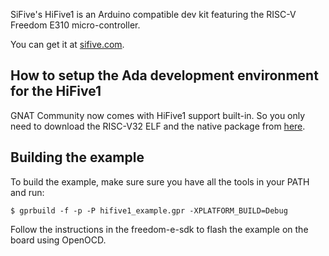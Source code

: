 SiFive's HiFive1 is an Arduino compatible dev kit featuring the RISC-V Freedom
E310 micro-controller.

You can get it at [sifive.com](https://www.sifive.com/products/hifive1/).

## How to setup the Ada development environment for the HiFive1

GNAT Community now comes with HiFive1 support built-in. So you only need to
download the RISC-V32 ELF and the native package from
[here](adacore.com/download).

## Building the example

To build the example, make sure sure you have all the tools in your PATH and
run:

`$ gprbuild -f -p -P hifive1_example.gpr -XPLATFORM_BUILD=Debug`

Follow the instructions in the freedom-e-sdk to flash the example on the board
using OpenOCD.
